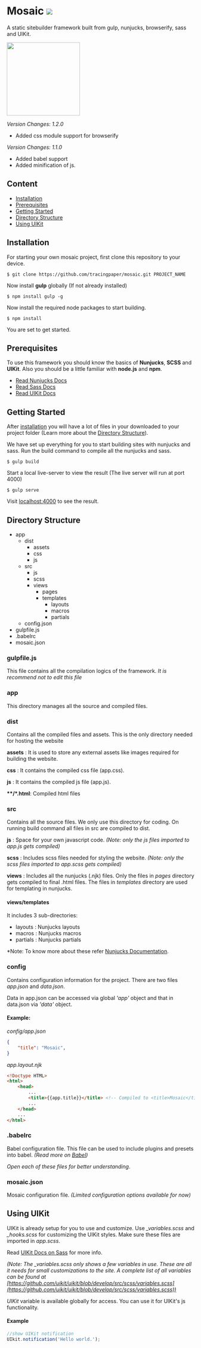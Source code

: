 # Mosaic ![](https://img.shields.io/github/tag/tracingpaper/mosaic.svg?style=flat)

A static sitebuilder framework built from gulp, nunjucks, browserify, sass and UIKit.

<img src="https://svgur.com/i/Aef.svg" width="196px">

*Version Changes: 1.2.0*
- Added css module support for browserify

*Version Changes: 1.1.0*
- Added babel support
- Added minification of js.

## Content

- [Installation](#installation)
- [Prerequisites](#prerequisites)
- [Getting Started](#getting-started)
- [Directory Structure](#directory-structure)
- [Using UIKit](#using-uikit)

## Installation

For starting your own mosaic project, first clone this repository to your device.

```
$ git clone https://github.com/tracingpaper/mosaic.git PROJECT_NAME
```

Now install **gulp** globally (If not already installed)

```
$ npm install gulp -g
```

Now install the required node packages to start building.

```
$ npm install
```

You are set to get started.

## Prerequisites

To use this framework you should know the basics of **Nunjucks**, **SCSS** and **UIKit**.
Also you should be a little familiar with **node.js** and **npm**.

- [Read Nunjucks Docs](https://mozilla.github.io/nunjucks/templating.html)
- [Read Sass Docs](https://sass-lang.com/guide)
- [Read UIKit Docs](https://getuikit.com/docs/)

## Getting Started

After [installation](#installation) you will have a lot of files in your downloaded to your project folder (Learn more about the [Directory Structure](#directory-structure)).

We have set up everything for you to start building sites with nunjucks and sass. Run the build command to compile all the nunjucks and sass.

```
$ gulp build
```

Start a local live-server to view the result (The live server will run at port 4000)

```
$ gulp serve
```

Visit [localhost:4000]("http://localhost:4000") to see the result.

## Directory Structure

- app
    - dist
        - assets 
        - css
        - js
    - src
        - js
        - scss
        - views
            - pages
            - templates
                - layouts
                - macros
                - partials
    - config.json
- gulpfile.js
- .babelrc
- mosaic.json

### gulpfile.js
This file contains all the compilation logics of the framework. *It is recommend not to edit this file*

### app
This directory manages all the source and compiled files.

### dist
Contains all the compiled files and assets. This is the only directory needed for hosting the website

**assets**      : It is used to store any external assets like images required for building the website.

**css**         : It contains the compiled css file (app.css).

**js**          : It contains the compiled js file (app.js).

**\*\*/\*.html**: Compiled html files

### src
Contains all the source files. We only use this directory for coding. On running build command all files in src are compiled to dist.

**js**          : Space for your own javascript code. *(Note: only the js files imported to app.js gets compiled)*

**scss**        : Includes scss files needed for styling the website. *(Note: only the scss files imported to app.scss gets compiled)*

**views**       : Includes all the nunjucks (.njk) files. Only the files in *pages* directory gets compiled to final .html files. The files in *templates* directory are used for templating in nunjucks. 

#### views/templates

It includes 3 sub-directories:

- layouts   : Nunjucks layouts
- macros    : Nunjucks macros
- partials  : Nunjucks partials

*Note: To know more about these refer [Nunjucks Documentation](https://mozilla.github.io/nunjucks/templating.html).

### config
Contains configuration information for the project. There are two files *app.json* and *data.json*.

Data in app.json can be accessed via global *'app'* object and that in data.json via *'data'* object.

#### Example:
*config/app.json*
```json
{
    "title": "Mosaic",
}
```
*app.layout.njk*
```html
<!Doctype HTML>
<html>
    <head>
        ...
        <title>{{app.title}}</title> <!-- Compiled to <title>Mosaic</title> -->
        ...
    </head>
    ...
</html> 
```

### .babelrc

Babel configuration file.
This file can be used to include plugins and presets into babel.
*(Read more on [Babel](https://babeljs.io/))*

*Open each of these files for better understanding*.

### mosaic.json

Mosaic configuration file.
*(Limited configuration options available for now)*

## Using UIKit
UIKit is already setup for you to use and customize.
Use *_variables.scss* and *_hooks.scss* for customizing the UIKit styles. Make sure these files are imported in *app.scss*.

Read [UIKit Docs on Sass](https://getuikit.com/docs/sass) for more info.

*(Note: The _variables.scss only shows a few variables in use. These are all it needs for small customizations to the site. A complete list of all variables can be found at [https://github.com/uikit/uikit/blob/develop/src/scss/variables.scss](https://github.com/uikit/uikit/blob/develop/src/scss/variables.scss))*

*UIKit* variable is available globally for access. You can use it for UIKit's js functionality.

#### Example

```js
//show UIKit notification
UIkit.notification('Hello world.');
```